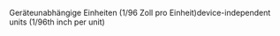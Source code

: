 <span data-ttu-id="d0ac1-101">Geräteunabhängige Einheiten (1/96 Zoll pro Einheit)</span><span class="sxs-lookup"><span data-stu-id="d0ac1-101">device-independent units (1/96th inch per unit)</span></span>